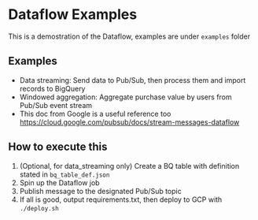 # Dataflow Examples
This is a demostration of the Dataflow, examples are under ```examples``` folder

## Examples
- Data streaming: Send data to Pub/Sub, then process them and import records to BigQuery
- Windowed aggregation: Aggregate purchase value by users from Pub/Sub event stream
- This doc from Google is a useful reference too https://cloud.google.com/pubsub/docs/stream-messages-dataflow

## How to execute this
1. (Optional, for data_streaming only) Create a BQ table with definition stated in ```bq_table_def.json```
2. Spin up the Dataflow job
3. Publish message to the designated Pub/Sub topic
4. If all is good, output requirements.txt, then deploy to GCP with ```./deploy.sh```
